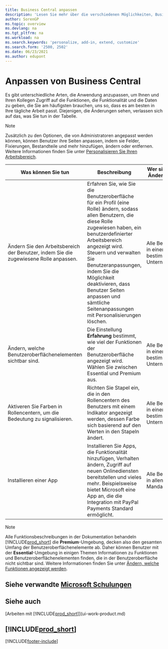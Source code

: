 ```yaml
---
title: Business Central anpassen
description: 'Lesen Sie mehr über die verschiedenen Möglichkeiten, Business Central anzupassen, um den Zugriff auf die Funktionen zu verbessern, die Sie für Ihre tägliche Arbeit am meisten benötigen.'
author: SorenGP
ms.topic: overview
ms.devlang: na
ms.tgt_pltfrm: na
ms.workload: na
ms.search.keywords: 'personalize, add-in, extend, customize'
ms.search.form: '2500, 2502'
ms.date: 06/23/2021
ms.author: edupont
---
```

# Anpassen von Business Central

Es gibt unterschiedliche Arten, die Anwendung anzupassen, um Ihnen und Ihren Kollegen Zugriff auf die Funktionen, die Funktionalität und die Daten zu geben, die Sie am häufigsten brauchen, uns so, dass es am besten in Ihre tägliche Arbeit passt. Diejenigen, die Änderungen sehen, verlassen sich auf das, was Sie tun in der Tabelle.

> [!NOTE]
> Zusätzlich zu den Optionen, die von Administratoren angepasst werden können, können Benutzer ihre Seiten anpassen, indem sie Felder, Fixierungen, Bestandteile und mehr hinzufügen, ändern oder entfernen. Weitere Informationen finden Sie unter [Personalisieren Sie Ihren Arbeitsbereich](ui-personalization-user.md).

| Was können Sie tun    |  Beschreibung  |  Wer sieht die Änderungen  |  Weitere Informationen  |
|-----|---------------|---------|-------|
|Ändern Sie den Arbeitsbereich der Benutzer, indem Sie die zugewiesene Rolle anpassen.|Erfahren Sie, wie Sie die Benutzeroberfläche für ein Profil (eine Rolle) ändern, sodass allen Benutzern, die diese Rolle zugewiesen haben, ein benutzerdefinierter Arbeitsbereich angezeigt wird. Steuern und verwalten Sie Benutzeranpassungen, indem Sie die Möglichkeit deaktivieren, dass Benutzer Seiten anpassen und sämtliche Seitenanpassungen mit Personalisierungen löschen.|Alle Benutzer in einem bestimmten Unternehmen.|[Seiten für Profile anpassen](ui-personalization-manage.md)|
|Ändern, welche Benutzeroberflächenelementen sichtbar sind.|Die Einstellung **Erfahrung** bestimmt, wie viel der Funktionen der Benutzeroberfläche angezeigt wird. Wählen Sie zwischen Essential und Premium aus.|Alle Benutzer in einem bestimmten Unternehmen.|[Funktionen, die angezeigt werden ändern](ui-experiences.md)|
|Aktiveren Sie Farben in Rollencentern, um die Bedeutung zu signalisieren.|Richten Sie Stapel ein, die in den Rollencentern des Benutzers mit einem Indikator angezeigt werden, dessen Farbe sich basierend auf den Werten in den Stapeln ändert.|Alle Benutzer in einem bestimmten Unternehmen.|[Einrichten eines farbigen Indikators auf Stapeln des Rollencenters](admin-how-set-up-colored-indicator-on-cues.md)|
|Installieren einer App|Installieren Sie Apps, die Funktionalität hinzufügen, Verhalten ändern, Zugriff auf neuen Onlinediensten bereitstellen und vieles mehr. Beispielsweise bietet Microsoft eine App an, die die Integration mit PayPal Payments Standard ermöglicht.|Alle Benutzer in allen Mandanten.|[Anpassen mit Apps](ui-extensions.md)|

> [!NOTE]
> Alle Funktionsbeschreibungen in der Dokumentation behandeln [!INCLUDE[prod_short](includes/prod_short.md)] die **Premium**-Umgebung, decken also den gesamten Umfang der Benutzeroberflächenelemente ab. Daher können Benutzer mit der **Essential**-Umgebung in einigen Themen Informationen zu Funktionen und Benutzeroberflächenelementen finden, die in der Benutzeroberfläche nicht sichtbar sind. Weitere Informationen finden Sie unter [Ändern, welche Funktionen angezeigt werden](ui-experiences.md).

## Siehe verwandte [Microsoft Schulungen](/training/paths/tailor-roles-design-ui/)

## Siehe auch

[Arbeiten mit [!INCLUDE[prod_short](includes/prod_short.md)]](ui-work-product.md)  

## [!INCLUDE[prod_short](includes/free_trial_md.md)]  


[!INCLUDE[footer-include](includes/footer-banner.md)]
